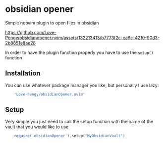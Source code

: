 # obsidian opener
Simple neovim plugin to open files in obsidian

https://github.com/Love-Pengy/obsidianopener.nvim/assets/132213413/b7773f2c-ca6c-4210-90d3-2b8851e8ae28

In order to have the plugin function properly you have to use the `setup()` function

## Installation 

You can use whatever package manager you like, but personally I use lazy: 

```lua
    'Love-Pengy/obsidianOpener.nvim'  
```

## Setup

Very simple you just need to call the setup function with the name of the vault that you would like to use

```lua 
    require('obsidianOpener').setup("MyObsidianVault") 
```
